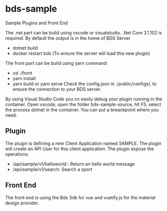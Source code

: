 # bds-sample
Sample Plugins and Front End

The .net part can be build using vscode or visualstudio. .Net Core 3.1.102 is required. By default the output is in the home of BDS Server
- dotnet build
- docker restart bds (To ensure the server will load this new plugin)

The front part can be build using yarn command:
- cd ./front
- yarn install
- yarn build or yarn serve
Check the config.json in ./public/configs/, to ensure the connection to your BDS server.

By using Visual Studio Code you cn easily debug your plugin running in the container. Open vscode, open the folder bds-sample-source, hit F5, select the process dotnet in the container. You can put a breackpoint where you need.

## Plugin

The plugin is defining a new Client Application named SAMPLE.
The plugin will create an API User for this client application.
The plugin expose the operations:
- /api/sample/v1/helloworld : Return an hello world message
- /api/sample/v1/search: Search a sport

## Front End

The front end is using the Bds Sdk for vue and vuetify.js for the material design provider.
